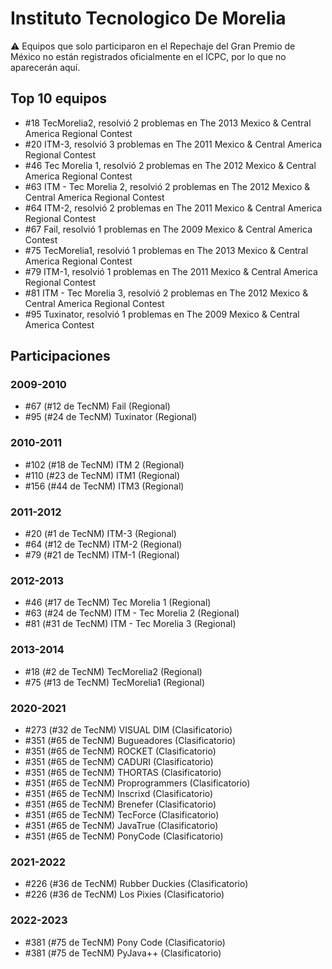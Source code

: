 # Instituto Tecnologico De Morelia

:warning: Equipos que solo participaron en el Repechaje del Gran Premio de México no están registrados oficialmente en el ICPC, por lo que no aparecerán aquí.

## Top 10 equipos

- #18 TecMorelia2, resolvió 2 problemas en The 2013 Mexico & Central America Regional Contest
- #20 ITM-3, resolvió 3 problemas en The 2011 Mexico & Central America Regional Contest
- #46 Tec Morelia 1, resolvió 2 problemas en The 2012 Mexico & Central America Regional Contest
- #63 ITM - Tec Morelia 2, resolvió 2 problemas en The 2012 Mexico & Central America Regional Contest
- #64 ITM-2, resolvió 2 problemas en The 2011 Mexico & Central America Regional Contest
- #67 Fail, resolvió 1 problemas en The 2009 Mexico & Central America Contest
- #75 TecMorelia1, resolvió 1 problemas en The 2013 Mexico & Central America Regional Contest
- #79 ITM-1, resolvió 1 problemas en The 2011 Mexico & Central America Regional Contest
- #81 ITM - Tec Morelia 3, resolvió 2 problemas en The 2012 Mexico & Central America Regional Contest
- #95 Tuxinator, resolvió 1 problemas en The 2009 Mexico & Central America Contest

## Participaciones

### 2009-2010

- #67 (#12 de TecNM) Fail (Regional)
- #95 (#24 de TecNM) Tuxinator (Regional)

### 2010-2011

- #102 (#18 de TecNM) ITM 2 (Regional)
- #110 (#23 de TecNM) ITM1 (Regional)
- #156 (#44 de TecNM) ITM3 (Regional)

### 2011-2012

- #20 (#1 de TecNM) ITM-3 (Regional)
- #64 (#12 de TecNM) ITM-2 (Regional)
- #79 (#21 de TecNM) ITM-1 (Regional)

### 2012-2013

- #46 (#17 de TecNM) Tec Morelia 1 (Regional)
- #63 (#24 de TecNM) ITM - Tec Morelia 2 (Regional)
- #81 (#31 de TecNM) ITM - Tec Morelia 3 (Regional)

### 2013-2014

- #18 (#2 de TecNM) TecMorelia2 (Regional)
- #75 (#13 de TecNM) TecMorelia1 (Regional)

### 2020-2021

- #273 (#32 de TecNM) VISUAL DIM (Clasificatorio)
- #351 (#65 de TecNM) Bugueadores (Clasificatorio)
- #351 (#65 de TecNM) ROCKET (Clasificatorio)
- #351 (#65 de TecNM) CADURI (Clasificatorio)
- #351 (#65 de TecNM) THORTAS (Clasificatorio)
- #351 (#65 de TecNM) Proprogrammers (Clasificatorio)
- #351 (#65 de TecNM) Inscrixd (Clasificatorio)
- #351 (#65 de TecNM) Brenefer (Clasificatorio)
- #351 (#65 de TecNM) TecForce (Clasificatorio)
- #351 (#65 de TecNM) JavaTrue (Clasificatorio)
- #351 (#65 de TecNM) PonyCode (Clasificatorio)

### 2021-2022

- #226 (#36 de TecNM) Rubber Duckies (Clasificatorio)
- #226 (#36 de TecNM) Los Pixies (Clasificatorio)

### 2022-2023

- #381 (#75 de TecNM) Pony Code (Clasificatorio)
- #381 (#75 de TecNM) PyJava++ (Clasificatorio)



